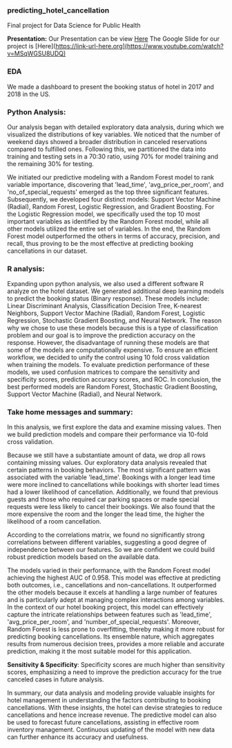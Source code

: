 ### predicting_hotel_cancellation
Final project for Data Science for Public Health 

**Presentation:**
Our Presentation can be view [Here](https://docs.google.com/presentation/d/11v_tcLLaK6zHlShcrXSGuLu4rgQ22pDb70bzoLbLxlg/edit?usp=sharing)
The Google Slide for our project is [Here](https://link-url-here.org](https://www.youtube.com/watch?v=MSqWGSU8UDQ)

### EDA
We made a dashboard to present the booking status of hotel in 2017 and 2018 in the US.

### Python Analysis:

Our analysis began with detailed exploratory data analysis, during which we visualized the distributions of key variables. We noticed that the number of weekend days showed a broader distribution in canceled reservations compared to fulfilled ones. Following this, we partitioned the data into training and testing sets in a 70:30 ratio, using 70% for model training and the remaining 30% for testing.  

We initiated our predictive modeling with a Random Forest model to rank variable importance, discovering that 'lead_time', 'avg_price_per_room', and 'no_of_special_requests' emerged as the top three significant features.   
Subsequently, we developed four distinct models: Support Vector Machine (Radial), Random Forest, Logistic Regression, and Gradient Boosting. For the Logistic Regression model, we specifically used the top 10 most important variables as identified by the Random Forest model, while all other models utilized the entire set of variables. In the end, the Random Forest model outperformed the others in terms of accuracy, precision, and recall, thus proving to be the most effective at predicting booking cancellations in our dataset.  

### R analysis: 
Expanding upon python analysis, we also used a different software R analyze on the hotel dataset. We generated additional deep learning models to predict the booking status (Binary response). These models include: Linear Discriminant Analysis, Classification Decision Tree, K-nearest Neighbors, Support Vector Machine (Radial), Random Forest, Logistic Regression, Stochastic Gradient Boosting, and Neural Network. The reason why we chose to use these models because this is a type of classification problem and our goal is to improve the prediction accuracy on the response. However, the disadvantage of running these models are that some of the models are computationally expensive. To ensure an efficient workflow, we decided to unify the control using 10 fold cross validation when training the models. To evaluate prediction performance of these models, we used confusion matrices to compare the sensitivity and specificity scores, prediction accuracy scores, and ROC. In conclusion, the best performed models are Random Forest, Stochastic Gradient Boosting, Support Vector Machine (Radial), and Neural Network.  

### Take home messages and summary:
In this analysis, we first explore the data and examine missing values. Then we build prediction models and compare their performance via 10-fold cross validation.   
  
Because we still have a substantiate amount of data, we drop all rows containing missing values. Our exploratory data analysis revealed that certain patterns in booking behaviors. The most significant pattern was associated with the variable 'lead_time'. Bookings with a longer lead time were more inclined to cancellations while bookings with shorter lead times had a lower likelihood of cancellation. Additionally, we found that previous guests and those who required car parking spaces or made special requests were less likely to cancel their bookings. We also found that the more expensive the room and the longer the lead time, the higher the likelihood of a room cancellation.  

According to the correlations matrix, we found no significantly strong correlations between different variables, suggesting a good degree of independence between our features. So we are confident we could build robust prediction models based on the available data.    
 
The models varied in their performance, with the Random Forest model achieving the highest AUC of 0.958. This model was effective at predicting both outcomes, i.e., cancellations and non-cancellations. It outperformed the other models because it excels at handling a large number of features and is particularly adept at managing complex interactions among variables. In the context of our hotel booking project, this model can effectively capture the intricate relationships between features such as 'lead_time', 'avg_price_per_room', and 'number_of_special_requests'. Moreover, Random Forest is less prone to overfitting, thereby making it more robust for predicting booking cancellations. Its ensemble nature, which aggregates results from numerous decision trees, provides a more reliable and accurate prediction, making it the most suitable model for this application.   

**Sensitivity & Specificity**: Specificity scores are much higher than sensitivity scores, emphasizing a need to improve the prediction accuracy for the true canceled cases in future analysis.  
 
In summary, our data analysis and modeling provide valuable insights for hotel management in understanding the factors contributing to booking cancellations. With these insights, the hotel can devise strategies to reduce cancellations and hence increase revenue. The predictive model can also be used to forecast future cancellations, assisting in effective room inventory management. Continuous updating of the model with new data can further enhance its accuracy and usefulness.  
 



